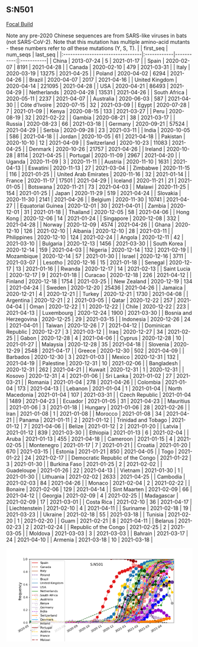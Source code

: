 

## S:N501
[Focal Build](https://nextstrain.org/groups/neherlab/ncov/S.N501)

Note any pre-2020 Chinese sequences are from SARS-like viruses in bats (not SARS-CoV-2).
Note that this mutation has multiple amino-acid mutants - these numbers refer to _all_ these mutations (Y, S, T).
|                                  | first_seq   |   num_seqs | last_seq   |
|:---------------------------------|:------------|-----------:|:-----------|
| China                            | 2013-07-24  |          5 | 2021-01-17 |
| Spain                            | 2020-02-07  |       8191 | 2021-04-28 |
| Canada                           | 2020-02-10  |        479 | 2021-03-31 |
| Italy                            | 2020-03-19  |      13275 | 2021-04-25 |
| Poland                           | 2020-04-02  |       6294 | 2021-04-26 |
| Brazil                           | 2020-04-07  |       2017 | 2021-04-16 |
| United Kingdom                   | 2020-04-14  |     221095 | 2021-04-28 |
| USA                              | 2020-04-21  |      86493 | 2021-04-29 |
| Netherlands                      | 2020-04-28  |      13531 | 2021-04-26 |
| South Africa                     | 2020-05-11  |       2237 | 2021-04-07 |
| Australia                        | 2020-06-03  |        587 | 2021-04-30 |
| Côte d'Ivoire                    | 2020-07-15  |         32 | 2021-03-09 |
| Egypt                            | 2020-07-28  |          7 | 2021-01-09 |
| Kenya                            | 2020-08-15  |        133 | 2021-03-27 |
| Peru                             | 2020-08-19  |         32 | 2021-02-22 |
| Gambia                           | 2020-08-21  |         38 | 2021-03-17 |
| Russia                           | 2020-08-23  |         66 | 2021-03-18 |
| Germany                          | 2020-09-21  |      57524 | 2021-04-29 |
| Serbia                           | 2020-09-28  |         23 | 2021-03-11 |
| India                            | 2020-10-05  |        586 | 2021-04-18 |
| Jordan                           | 2020-10-05  |         61 | 2021-04-18 |
| Pakistan                         | 2020-10-10  |         12 | 2021-04-09 |
| Switzerland                      | 2020-10-23  |      11083 | 2021-04-25 |
| Denmark                          | 2020-10-26  |      21757 | 2021-04-26 |
| Ireland                          | 2020-10-28  |       8114 | 2021-04-25 |
| Portugal                         | 2020-11-09  |       2967 | 2021-04-20 |
| Uganda                           | 2020-11-09  |          3 | 2020-11-11 |
| Austria                          | 2020-11-10  |       1631 | 2021-04-13 |
| Eswatini                         | 2020-11-13  |         27 | 2021-03-04 |
| Zimbabwe                         | 2020-11-15  |        116 | 2021-01-25 |
| United Arab Emirates             | 2020-11-16  |         32 | 2021-01-14 |
| France                           | 2020-11-17  |      17501 | 2021-04-29 |
| Iceland                          | 2020-11-21  |         21 | 2021-01-05 |
| Botswana                         | 2020-11-21  |         73 | 2021-04-03 |
| Malawi                           | 2020-11-25  |        154 | 2021-01-25 |
| Japan                            | 2020-11-29  |        519 | 2021-04-24 |
| Slovakia                         | 2020-11-30  |       2141 | 2021-04-26 |
| Belgium                          | 2020-11-30  |      10741 | 2021-04-27 |
| Equatorial Guinea                | 2020-12-01  |         30 | 2021-04-01 |
| Zambia                           | 2020-12-01  |         31 | 2021-01-18 |
| Thailand                         | 2020-12-05  |         58 | 2021-04-06 |
| Hong Kong                        | 2020-12-06  |         14 | 2021-01-24 |
| Singapore                        | 2020-12-08  |        332 | 2021-04-28 |
| Norway                           | 2020-12-09  |       4574 | 2021-04-26 |
| Ghana                            | 2020-12-10  |        126 | 2021-02-10 |
| Albania                          | 2020-12-10  |         28 | 2021-03-11 |
| Philippines                      | 2020-12-10  |        124 | 2021-02-24 |
| Angola                           | 2020-12-11  |         42 | 2021-03-10 |
| Bulgaria                         | 2020-12-13  |       1456 | 2021-03-30 |
| South Korea                      | 2020-12-14  |        159 | 2021-04-03 |
| Nigeria                          | 2020-12-14  |        132 | 2021-02-19 |
| Mozambique                       | 2020-12-14  |         57 | 2021-01-30 |
| Israel                           | 2020-12-16  |       3711 | 2021-03-07 |
| Lesotho                          | 2020-12-16  |         15 | 2021-01-18 |
| Senegal                          | 2020-12-17  |         13 | 2021-01-16 |
| Rwanda                           | 2020-12-17  |         14 | 2021-02-13 |
| Saint Lucia                      | 2020-12-17  |          9 | 2021-01-18 |
| Curacao                          | 2020-12-18  |        226 | 2021-04-12 |
| Finland                          | 2020-12-18  |       1754 | 2021-03-25 |
| New Zealand                      | 2020-12-19  |        134 | 2021-04-24 |
| Sweden                           | 2020-12-20  |      25436 | 2021-04-26 |
| Jamaica                          | 2020-12-21  |          4 | 2020-12-21 |
| Turkey                           | 2020-12-21  |       1730 | 2021-04-08 |
| Argentina                        | 2020-12-21  |          2 | 2021-03-05 |
| Qatar                            | 2020-12-22  |        257 | 2021-04-04 |
| Oman                             | 2020-12-22  |          1 | 2020-12-22 |
| Chile                            | 2020-12-22  |        223 | 2021-04-13 |
| Luxembourg                       | 2020-12-24  |       1900 | 2021-03-30 |
| Bosnia and Herzegovina           | 2020-12-25  |         29 | 2021-03-15 |
| Indonesia                        | 2020-12-26  |         24 | 2021-04-01 |
| Taiwan                           | 2020-12-26  |          7 | 2021-04-12 |
| Dominican Republic               | 2020-12-27  |          3 | 2021-03-12 |
| Iraq                             | 2020-12-27  |         34 | 2021-02-25 |
| Gabon                            | 2020-12-28  |          4 | 2021-04-06 |
| Cyprus                           | 2020-12-28  |         10 | 2021-01-27 |
| Malaysia                         | 2020-12-28  |         35 | 2021-04-18 |
| Slovenia                         | 2020-12-29  |       2548 | 2021-04-17 |
| Greece                           | 2020-12-30  |        502 | 2021-04-09 |
| Barbados                         | 2020-12-30  |          3 | 2021-01-03 |
| Mexico                           | 2020-12-31  |        132 | 2021-04-19 |
| Palestine                        | 2020-12-31  |         10 | 2021-02-06 |
| Bangladesh                       | 2020-12-31  |        262 | 2021-04-21 |
| Kuwait                           | 2020-12-31  |          1 | 2020-12-31 |
| Kosovo                           | 2020-12-31  |          4 | 2021-01-06 |
| Sri Lanka                        | 2021-01-02  |         27 | 2021-03-21 |
| Romania                          | 2021-01-04  |        278 | 2021-04-26 |
| Colombia                         | 2021-01-04  |        173 | 2021-04-13 |
| Lebanon                          | 2021-01-04  |          1 | 2021-01-04 |
| North Macedonia                  | 2021-01-04  |        107 | 2021-03-31 |
| Czech Republic                   | 2021-01-04  |       1489 | 2021-04-23 |
| Ecuador                          | 2021-01-05  |         31 | 2021-04-23 |
| Mauritius                        | 2021-01-06  |          3 | 2021-01-18 |
| Hungary                          | 2021-01-06  |         28 | 2021-02-26 |
| Iran                             | 2021-01-08  |          1 | 2021-01-08 |
| Morocco                          | 2021-01-08  |         34 | 2021-04-21 |
| Panama                           | 2021-01-11  |          2 | 2021-01-12 |
| Trinidad and Tobago              | 2021-01-12  |          7 | 2021-04-06 |
| Belize                           | 2021-01-12  |          2 | 2021-01-20 |
| Latvia                           | 2021-01-12  |        839 | 2021-03-30 |
| Ethiopia                         | 2021-01-13  |          6 | 2021-02-04 |
| Aruba                            | 2021-01-13  |        455 | 2021-04-18 |
| Cameroon                         | 2021-01-15  |          4 | 2021-02-05 |
| Montenegro                       | 2021-01-17  |          7 | 2021-01-21 |
| Croatia                          | 2021-01-20  |        670 | 2021-03-15 |
| Estonia                          | 2021-01-21  |        850 | 2021-04-05 |
| Togo                             | 2021-01-22  |         24 | 2021-02-17 |
| Democratic Republic of the Congo | 2021-01-22  |          3 | 2021-01-30 |
| Burkina Faso                     | 2021-01-25  |          2 | 2021-02-02 |
| Guadeloupe                       | 2021-01-26  |         22 | 2021-04-13 |
| Vietnam                          | 2021-01-30  |          1 | 2021-01-30 |
| Lithuania                        | 2021-02-02  |       2633 | 2021-04-25 |
| Cambodia                         | 2021-02-03  |         84 | 2021-04-26 |
| Monaco                           | 2021-02-04  |          2 | 2021-02-22 |
| Bonaire                          | 2021-02-06  |        129 | 2021-04-14 |
| Sint Maarten                     | 2021-02-09  |         66 | 2021-04-12 |
| Georgia                          | 2021-02-09  |          4 | 2021-02-25 |
| Madagascar                       | 2021-02-09  |         17 | 2021-03-01 |
| Costa Rica                       | 2021-02-10  |         36 | 2021-04-17 |
| Liechtenstein                    | 2021-02-10  |          4 | 2021-04-11 |
| Suriname                         | 2021-02-18  |         19 | 2021-03-23 |
| Ukraine                          | 2021-02-18  |         55 | 2021-03-18 |
| Tunisia                          | 2021-02-20  |          1 | 2021-02-20 |
| Guam                             | 2021-02-21  |          8 | 2021-04-11 |
| Belarus                          | 2021-02-23  |          2 | 2021-02-24 |
| Republic of the Congo            | 2021-02-25  |          2 | 2021-03-05 |
| Moldova                          | 2021-03-03  |          3 | 2021-03-03 |
| Bahrain                          | 2021-03-17  |         24 | 2021-04-10 |
| Armenia                          | 2021-03-18  |         10 | 2021-03-18 |

![Overall trends S.N501](/overall_trends_figures/overall_trends_S.N501.png)